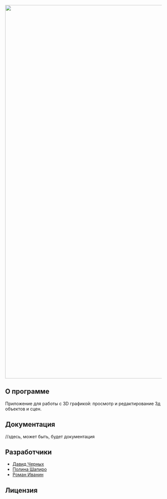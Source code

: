 <p align="center">
      <img src="https://i.ibb.co/PZgwNQB/logoza-ru-1.png" alt="project logo" width="1200">
</p>

## О программе

Приложение для работы с 3D графикой: просмотр и редактирование 3д объектов и сцен.

## Документация

//здесь, может быть, будет документация


## Разработчики

- [Давид Черных](https://github.com/vega2475)
- [Полина Шапиро](https://github.com/shapiropoly)
- [Роман Иванин](https://github.com/rewqaz)


## Лицензия
